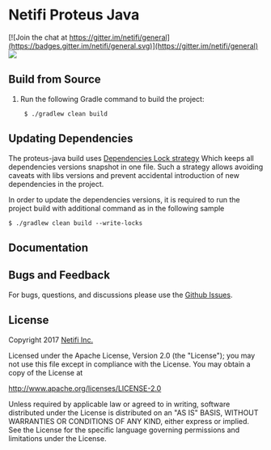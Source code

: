 # Netifi Proteus Java

[![Join the chat at https://gitter.im/netifi/general](https://badges.gitter.im/netifi/general.svg)](https://gitter.im/netifi/general) <a href='https://travis-ci.org/netifi-proteus/proteus-java'><img src='https://travis-ci.org/netifi-proteus/proteus-java.svg?branch=master'></a>


## Build from Source
1. Run the following Gradle command to build the project:

        $ ./gradlew clean build
        
## Updating Dependencies
The proteus-java build uses [Dependencies Lock strategy](https://docs.gradle.org/current/userguide/dependency_locking.html)
Which keeps all dependencies versions snapshot in one file. Such a strategy allows avoiding caveats with libs versions and prevent accidental introduction of new dependencies in the project.

In order to update the dependencies versions, it is required to run the project build with 
additional command as in the following sample

    $ ./gradlew clean build --write-locks
            

## Documentation

## Bugs and Feedback

For bugs, questions, and discussions please use the [Github Issues](https://github.com/proteus/proteus-java/issues).

## License
Copyright 2017 [Netifi Inc.](https://www.netifi.com)

Licensed under the Apache License, Version 2.0 (the "License"); you may not use this file except in compliance with the License. You may obtain a copy of the License at

http://www.apache.org/licenses/LICENSE-2.0

Unless required by applicable law or agreed to in writing, software distributed under the License is distributed on an "AS IS" BASIS, WITHOUT WARRANTIES OR CONDITIONS OF ANY KIND, either express or implied. See the License for the specific language governing permissions and limitations under the License.
